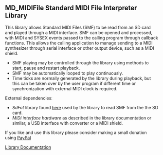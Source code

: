 ## MD_MIDIFile Standard MIDI File Interpreter Library

This library allows Standard MIDI Files (SMF) to be read from an SD card and played through a MIDI interface. SMF can be opened and processed, with MIDI and SYSEX events passed to the calling program through callback functions. This allows the calling application to manage sending to a MIDI synthesizer through serial interface or other output device, such as a MIDI shield. 
* SMF playing may be controlled through the library using methods to start, pause and restart playback. 
* SMF may be automatically looped to play continuously. 
* Time ticks are normally generated by the library during playback, but this can be taken over by the user program if different time or synchronization with external MIDI clock is required.

External dependencies:
* *SdFat* library found [here](https://github.com/greiman?tab=repositories) used by the library to read SMF from the the SD card.
* *MIDI interface hardware* as described in the library documentation or similar, a USB interface with converter or a MIDI shield.

If you like and use this library please consider making a small donation using [PayPal](https://paypal.me/MajicDesigns/4USD)

[Library Documentation](https://majicdesigns.github.io/MD_MIDIFile/)